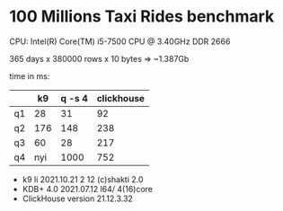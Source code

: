 # 100 Millions Taxi Rides benchmark

CPU: Intel(R) Core(TM) i5-7500 CPU @ 3.40GHz DDR 2666

365 days x 380000 rows x 10 bytes => ~1.387Gb

time in ms:

|    | k9  | q -s 4 | clickhouse |
|----|-----|--------|------------|
| q1 | 28  | 31     | 92         |
| q2 | 176 | 148    | 238        |
| q3 | 60  | 28     | 217        |
| q4 | nyi | 1000   | 752        |


* k9 li 2021.10.21 2 12 (c)shakti 2.0
* KDB+ 4.0 2021.07.12 l64/ 4(16)core
* ClickHouse version 21.12.3.32
